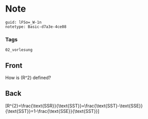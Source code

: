 # Note
```
guid: lFSo=_W-1n
notetype: Basic-d7a3e-4ce08
```

### Tags
```
02_vorlesung
```

## Front
How is \(R^2\) defined?

## Back
\[R^{2}=\frac{\text{SSR}}{\text{SST}}=\frac{\text{SST}-\text{SSE}}{\text{SST}}=1-\frac{\text{SSE}}{\text{SST}}\]
